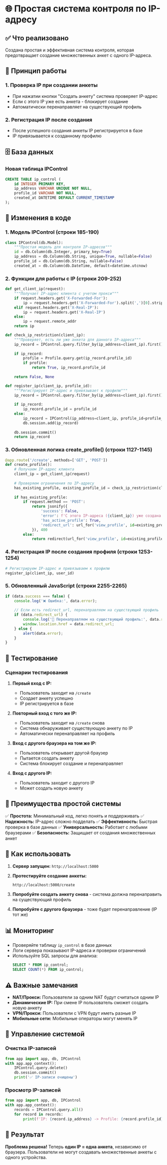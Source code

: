 # 🌐 Простая система контроля по IP-адресу

## ✅ Что реализовано

Создана простая и эффективная система контроля, которая предотвращает создание множественных анкет с одного IP-адреса.

## 🎯 Принцип работы

### 1. Проверка IP при создании анкеты
- При нажатии кнопки "Создать анкету" система проверяет IP-адрес
- Если с этого IP уже есть анкета - блокирует создание
- Автоматически перенаправляет на существующий профиль

### 2. Регистрация IP после создания
- После успешного создания анкеты IP регистрируется в базе
- IP привязывается к созданному профилю

## 🗄️ База данных

### Новая таблица IPControl
```sql
CREATE TABLE ip_control (
    id INTEGER PRIMARY KEY,
    ip_address VARCHAR UNIQUE NOT NULL,
    profile_id VARCHAR NOT NULL,
    created_at DATETIME DEFAULT CURRENT_TIMESTAMP
);
```

## 🔧 Изменения в коде

### 1. Модель IPControl (строки 185-190)
```python
class IPControl(db.Model):
    """Простая модель для контроля IP-адресов"""
    id = db.Column(db.Integer, primary_key=True)
    ip_address = db.Column(db.String, unique=True, nullable=False)
    profile_id = db.Column(db.String, nullable=False)
    created_at = db.Column(db.DateTime, default=datetime.utcnow)
```

### 2. Функции для работы с IP (строки 209-252)
```python
def get_client_ip(request):
    """Получает IP-адрес клиента с учетом прокси"""
    if request.headers.get('X-Forwarded-For'):
        ip = request.headers.get('X-Forwarded-For').split(',')[0].strip()
    elif request.headers.get('X-Real-IP'):
        ip = request.headers.get('X-Real-IP')
    else:
        ip = request.remote_addr
    return ip

def check_ip_restriction(client_ip):
    """Проверяет, есть ли уже анкета для данного IP-адреса"""
    ip_record = IPControl.query.filter_by(ip_address=client_ip).first()
    
    if ip_record:
        profile = Profile.query.get(ip_record.profile_id)
        if profile:
            return True, ip_record.profile_id
    
    return False, None

def register_ip(client_ip, profile_id):
    """Регистрирует IP-адрес и привязывает к профилю"""
    ip_record = IPControl.query.filter_by(ip_address=client_ip).first()
    
    if ip_record:
        ip_record.profile_id = profile_id
    else:
        ip_record = IPControl(ip_address=client_ip, profile_id=profile_id)
        db.session.add(ip_record)
    
    db.session.commit()
    return ip_record
```

### 3. Обновленная логика create_profile() (строки 1127-1145)
```python
@app.route('/create', methods=['GET', 'POST'])
def create_profile():
    # Получаем IP-адрес клиента
    client_ip = get_client_ip(request)
    
    # Проверяем ограничения по IP-адресу
    has_existing_profile, existing_profile_id = check_ip_restriction(client_ip)
    
    if has_existing_profile:
        if request.method == 'POST':
            return jsonify({
                'success': False,
                'error': f'С этого IP-адреса ({client_ip}) уже создана анкета. Один пользователь = одна анкета.',
                'has_active_profile': True,
                'redirect_url': url_for('view_profile', id=existing_profile_id)
            }), 400
        else:
            return redirect(url_for('view_profile', id=existing_profile_id))
```

### 4. Регистрация IP после создания профиля (строки 1253-1254)
```python
# Регистрируем IP-адрес и привязываем к профилю
register_ip(client_ip, user_id)
```

### 5. Обновленный JavaScript (строки 2255-2265)
```javascript
if (data.success === false) {
    console.log('❌ Ошибка:', data.error);
    
    // Если есть redirect_url, перенаправляем на существующий профиль
    if (data.redirect_url) {
        console.log('🔄 Перенаправляем на существующий профиль:', data.redirect_url);
        window.location.href = data.redirect_url;
    } else {
        alert(data.error);
    }
}
```

## 🧪 Тестирование

### Сценарии тестирования

1. **Первый вход с IP:**
   - Пользователь заходит на `/create`
   - Создает анкету успешно
   - IP регистрируется в базе

2. **Повторный вход с того же IP:**
   - Пользователь заходит на `/create` снова
   - Система обнаруживает существующую анкету по IP
   - Автоматически перенаправляет на профиль

3. **Вход с другого браузера на том же IP:**
   - Пользователь открывает другой браузер
   - Пытается создать анкету
   - Система блокирует создание и перенаправляет

4. **Вход с другого IP:**
   - Пользователь заходит с другого IP
   - Может создать новую анкету

## 🎉 Преимущества простой системы

✅ **Простота:** Минимальный код, легко понять и поддерживать
✅ **Надежность:** IP-адрес сложно подделать
✅ **Эффективность:** Быстрая проверка в базе данных
✅ **Универсальность:** Работает с любыми браузерами
✅ **Безопасность:** Защищает от создания множественных анкет

## 🚀 Как использовать

1. **Сервер запущен:** `http://localhost:5000`

2. **Протестируйте создание анкеты:**
   ```
   http://localhost:5000/create
   ```

3. **Попробуйте создать анкету снова** - система должна перенаправить на существующий профиль

4. **Попробуйте с другого браузера** - тоже будет перенаправление (IP тот же)

## 📊 Мониторинг

- Проверяйте таблицу `ip_control` в базе данных
- Логи сервера показывают IP-адреса и проверки ограничений
- Используйте SQL запросы для анализа:
  ```sql
  SELECT * FROM ip_control;
  SELECT COUNT(*) FROM ip_control;
  ```

## ⚠️ Важные замечания

- **NAT/Прокси:** Пользователи за одним NAT будут считаться одним IP
- **Динамические IP:** При смене IP пользователь сможет создать новую анкету
- **VPN/Прокси:** Пользователи с VPN будут иметь разные IP
- **Мобильные сети:** Мобильные операторы могут менять IP

## 🔧 Управление системой

### Очистка IP-записей
```python
from app import app, db, IPControl
with app.app_context():
    IPControl.query.delete()
    db.session.commit()
    print('✅ IP-записи очищены')
```

### Просмотр IP-записей
```python
from app import app, db, IPControl
with app.app_context():
    records = IPControl.query.all()
    for record in records:
        print(f'IP: {record.ip_address} -> Profile: {record.profile_id}')
```

## 🎯 Результат

**Проблема решена!** Теперь **один IP = одна анкета**, независимо от браузера. Пользователи не могут создавать множественные анкеты с одного устройства.